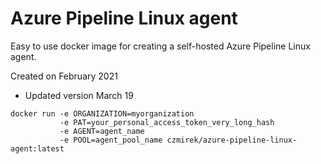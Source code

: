 # Azure Pipeline Linux agent

Easy to use docker image for creating a self-hosted Azure Pipeline Linux agent.

Created on February 2021
- Updated version March 19

```console
docker run -e ORGANIZATION=myorganization 
           -e PAT=your_personal_access_token_very_long_hash 
           -e AGENT=agent_name 
           -e POOL=agent_pool_name czmirek/azure-pipeline-linux-agent:latest
```
